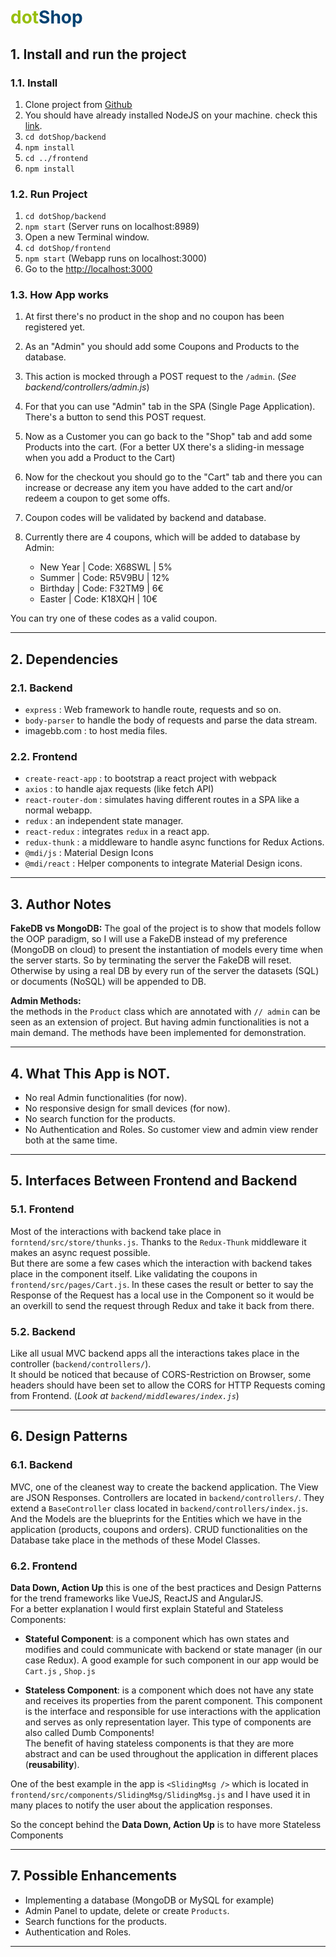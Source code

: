 # <span style="color: #97bf0d;">dot</span><span style="color: #004272;">Shop</span>

## 1. Install and run the project

### 1.1. Install
1. Clone project from [Github](https://github.com/nancologist/dotShop)
2. You should have already installed NodeJS on your machine. check this [link](https://nodejs.org/en/).
3. ``cd dotShop/backend``
4. ``npm install``
5. ``cd ../frontend``
6. ``npm install``

### 1.2. Run Project
1. ``cd dotShop/backend``
2. ``npm start`` (Server runs on localhost:8989)
3. Open a new Terminal window.
4. ``cd dotShop/frontend``
5. ``npm start`` (Webapp runs on localhost:3000)
6. Go to the [http://localhost:3000](http://localhost:3000)

### 1.3. How App works

1. At first there's no product in the shop and no coupon has been registered yet. 

2. As an "Admin" you should add some Coupons and Products to the database. 

3. This action is mocked through a POST request to the ``/admin``. (_See backend/controllers/admin.js_)

4. For that you can use "Admin" tab in the SPA (Single Page Application). There's a button to send this POST request. 

5. Now as a Customer you can go back to the "Shop" tab and add some Products into the cart. (For a better UX there's a sliding-in message when you add a Product to the Cart)

6. Now for the checkout you should go to the "Cart" tab and there you can increase or decrease any item you have added to the cart and/or redeem a coupon to get some offs.

7. Coupon codes will be validated by backend and database.

8. Currently there are 4 coupons, which will be added to database by Admin:
    * New Year | Code: X68SWL | 5%
    * Summer | Code: R5V9BU | 12%
    * Birthday | Code: F32TM9 | 6€
    * Easter | Code: K18XQH | 10€

You can try one of these codes as a valid coupon.

___

## 2. Dependencies

### 2.1. Backend
* ``express`` : Web framework to handle route, requests and so on.
* ``body-parser`` to handle the body of requests and parse the data stream.
* imagebb.com : to host media files.

### 2.2. Frontend
* ``create-react-app`` : to bootstrap a react project with webpack
* ``axios`` : to handle ajax requests (like fetch API)
* ``react-router-dom`` : simulates having different routes in a SPA like a normal webapp.
* ``redux`` : an independent state manager.
* ``react-redux`` : integrates ``redux`` in a react app.
* ``redux-thunk`` : a middleware to handle async functions for Redux Actions.
* ``@mdi/js`` : Material Design Icons
* ``@mdi/react`` : Helper components to integrate Material Design icons.

___

## 3. Author Notes

__FakeDB vs MongoDB:__
The goal of the project is to show that models follow the OOP paradigm, so I will use a FakeDB instead of my preference (MongoDB on cloud) to present the instantiation of models every time when the server starts. So by terminating the server the FakeDB will reset. Otherwise by using a real DB by every run of the server the datasets (SQL) or documents (NoSQL) will be appended to DB.

__Admin Methods:__  
the methods in the ``Product`` class which are annotated with ``// admin`` can be seen as an extension of project. But having admin functionalities is not a main demand. The methods have been implemented for demonstration.

___

## 4. What This App is NOT.
* No real Admin functionalities (for now).
* No responsive design for small devices (for now).
* No search function for the products.
* No Authentication and Roles. So customer view and admin view render both at the same time.

___

## 5. Interfaces Between Frontend and Backend

### 5.1. Frontend
Most of the interactions with backend take place in ``forntend/src/store/thunks.js``. Thanks to the ``Redux-Thunk`` middleware it makes an async request possible.  
But there are some a few cases which the interaction with backend takes place in the component itself. Like validating the coupons in ``frontend/src/pages/Cart.js``. In these cases the result or better to say the Response of the Request has a local use in the Component so it would be an overkill to send the request through Redux and take it back from there.

### 5.2. Backend
Like all usual MVC backend apps all the interactions takes place in the controller (``backend/controllers/``).  
It should be noticed that because of CORS-Restriction on Browser, some headers should have been set to allow the CORS for HTTP Requests coming from Frontend. (_Look at ``backend/middlewares/index.js``_)
___

## 6. Design Patterns

### 6.1. Backend
MVC, one of the cleanest way to create the backend application. The View are JSON Responses. Controllers are located in ``backend/controllers/``. They extend a ``BaseController`` class located in ``backend/controllers/index.js``. And the Models are the blueprints for the Entities which we have in the application (products, coupons and orders). CRUD functionalities on the Database take place in the methods of these Model Classes.

### 6.2. Frontend
__Data Down, Action Up__ this is one of the best practices and Design Patterns for the trend frameworks like VueJS, ReactJS and AngularJS.  
For a better explanation I would first explain Stateful and Stateless Components:

* __Stateful Component__: is a component which has own states and modifies and could communicate with backend or state manager (in our case Redux). A good example for such component in our app would be ``Cart.js`` , ``Shop.js``

* __Stateless Component__: is a component which does not have any state and receives its properties from the parent component. This component is the interface and responsible for use interactions with the application and serves as only representation layer. This type of components are also called Dumb Components!  
The benefit of having stateless components is that they are more abstract and can be used throughout the application in different places (__reusability__).

One of the best example in the app is ``<SlidingMsg />`` which is located in ``frontend/src/components/SlidingMsg/SlidingMsg.js`` and I have used it in many places to notify the user about the application responses.

So the concept behind the __Data Down, Action Up__ is to have more Stateless Components
___

## 7. Possible Enhancements

* Implementing a database (MongoDB or MySQL for example)
* Admin Panel to update, delete or create ``Products``.
* Search functions for the products.
* Authentication and Roles.

___
 